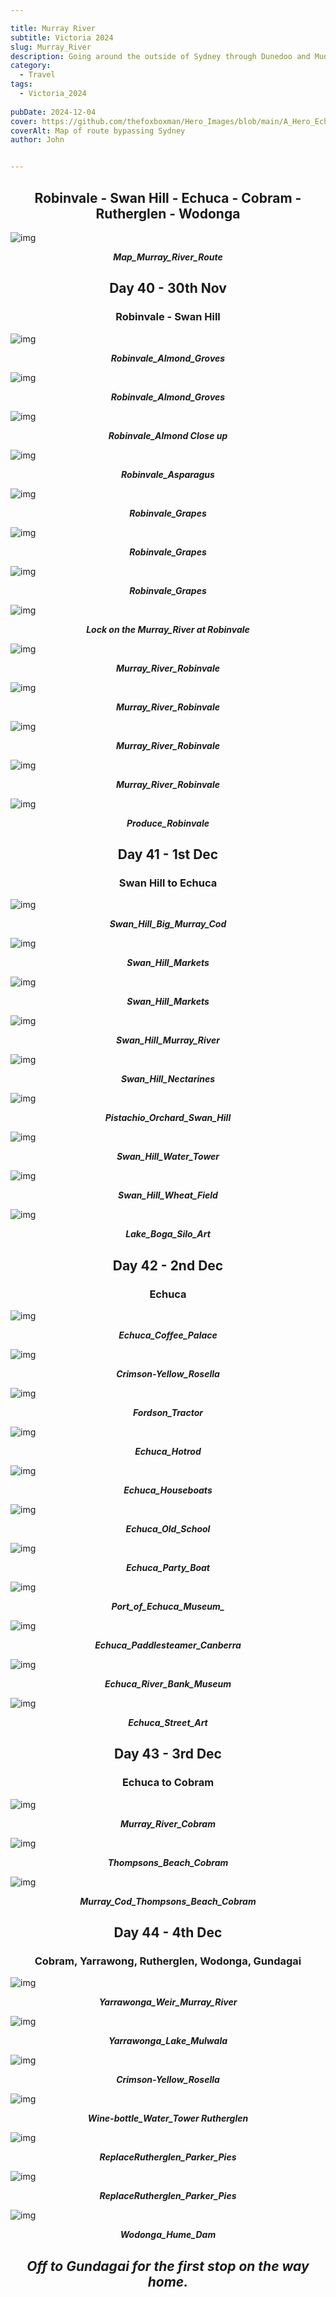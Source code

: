 ```yaml
---

title: Murray River
subtitle: Victoria 2024
slug: Murray_River
description: Going around the outside of Sydney through Dunedoo and Mudgee. 
category:
  - Travel
tags:
  - Victoria_2024
  
pubDate: 2024-12-04
cover: https://github.com/thefoxboxman/Hero_Images/blob/main/A_Hero_Echuca_Paddlesteamer_Canberra_P1422734.jpg?raw=true?w=1960&h=1102&auto=format&fit=crop&q=60&ixlib=rb-4.0.3
coverAlt: Map of route bypassing Sydney
author: John


---
```



<h2 style="text-align:center; "> Robinvale - Swan Hill - Echuca - Cobram - Rutherglen - Wodonga </h2>



![img](../../Images/Murray_River/Map_Murray_River_Route_IMG_0130.jpg)
***<p style="text-align:center; ">Map_Murray_River_Route </p>***



<h2 style="text-align:center; "> Day 40 - 30th Nov</h2>

<h3 style="text-align:center; "> Robinvale - Swan Hill </h3>




![img](../../Images/Murray_River/Robinvale_Almond_Groves_DJI_0763.jpg)
***<p style="text-align:center; "> Robinvale_Almond_Groves </p>***

![img](../../Images/Murray_River/Robinvale_Almond_Groves_DJI_0768.jpg)
***<p style="text-align:center; "> Robinvale_Almond_Groves </p>***

![img](../../Images/Murray_River/Robinvale_Almond_Robinvale_P1075612.jpg)
***<p style="text-align:center; "> Robinvale_Almond Close up </p>***

![img](../../Images/Murray_River/Robinvale_Aspargras_DJI_0754.jpg)
***<p style="text-align:center; "> Robinvale_Asparagus </p>***

![img](../../Images/Murray_River/Robinvale_Grapes_DJI_0756.jpg)
***<p style="text-align:center; "> Robinvale_Grapes </p>***

![img](../../Images/Murray_River/Robinvale_Grapes_DJI_0761.jpg)
***<p style="text-align:center; "> Robinvale_Grapes </p>***

![img](../../Images/Murray_River/Robinvale_Grapes_Robinvale_P1075609.jpg)
***<p style="text-align:center; "> Robinvale_Grapes </p>***

![img](../../Images/Murray_River/Robinvale_Lock_Murray_River_Robinvale_P1075597.jpg)
***<p style="text-align:center; "> Lock on the Murray_River at Robinvale </p>***

![img](../../Images/Murray_River/Robinvale_Murray_River_Robinvale_2_P1075598.jpg)
***<p style="text-align:center; "> Murray_River_Robinvale </p>***

![img](../../Images/Murray_River/Robinvale_Murray_River_Robinvale_2_P1075637.jpg)
***<p style="text-align:center; "> Murray_River_Robinvale </p>***

![img](../../Images/Murray_River/Robinvale_Murray_River_Robinvale_P1075587.jpg)
***<p style="text-align:center; "> Murray_River_Robinvale </p>***

![img](../../Images/Murray_River/Robinvale_Pistachio_Orchard_Robinvale_P1075618.jpg)
***<p style="text-align:center; "> Murray_River_Robinvale </p>***

![img](../../Images/Murray_River/Robinvale_Produce_Robinvale_P1075586.jpg)
***<p style="text-align:center; "> Produce_Robinvale </p>***



<h2 style="text-align:center; "> Day 41 - 1st Dec</h2>

<h3 style="text-align:center; "> Swan Hill to Echuca </h3>



![img](../../Images/Murray_River/Swan_Hill_Big_Murray_Cod_P1422675.jpg)
***<p style="text-align:center; "> Swan_Hill_Big_Murray_Cod </p>***

![img](../../Images/Murray_River/Swan_Hill_Markets_IMG_6727.jpg)
***<p style="text-align:center; "> Swan_Hill_Markets </p>***

![img](../../Images/Murray_River/Swan_Hill_Markets_IMG_6730.jpg)
***<p style="text-align:center; "> Swan_Hill_Markets </p>***

![img](../../Images/Murray_River/Swan_Hill_Murray_River_P1422663-Pano.jpg)
***<p style="text-align:center; "> Swan_Hill_Murray_River </p>***

![img](../../Images/Murray_River/Swan_Hill_Nectarines_P1422657.jpg)
***<p style="text-align:center; "> Swan_Hill_Nectarines </p>***

![img](../../Images/Murray_River/Swan_Hill_New_Pistachio_Orchard_Swan_Hill_P1075642.jpg)
***<p style="text-align:center; "> Pistachio_Orchard_Swan_Hill </p>***

![img](../../Images/Murray_River/Swan_Hill_Water_Tower_P1422667.jpg)
***<p style="text-align:center; "> Swan_Hill_Water_Tower </p>***

![img](../../Images/Murray_River/Swan_Hill_Wheat_Field_P1075645.jpg)
***<p style="text-align:center; "> Swan_Hill_Wheat_Field </p>***

![img](../../Images/Murray_River/Lake_Boga_Silo_Art.jpg)
***<p style="text-align:center; "> Lake_Boga_Silo_Art</p>***



<h2 style="text-align:center; "> Day 42 - 2nd Dec</h2>

<h3 style="text-align:center; ">  Echuca </h3>



![img](../../Images/Murray_River/Echuca_Coffee_Palace_P1422713.jpg)
***<p style="text-align:center; "> Echuca_Coffee_Palace </p>***

![img](../../Images/Murray_River/Echuca_Crimson-Yellow_Rosella_P1422700-Edit-Edit.jpg)
***<p style="text-align:center; "> Crimson-Yellow_Rosella </p>***

![img](../../Images/Murray_River/Echuca_Fordson_Tractor_P1422722.jpg)
***<p style="text-align:center; "> Fordson_Tractor </p>***

![img](../../Images/Murray_River/Echuca_Hotrod_P1422724.jpg)
***<p style="text-align:center; "> Echuca_Hotrod </p>***

![img](../../Images/Murray_River/Echuca_Houseboats_P1422735.jpg)
***<p style="text-align:center; "> Echuca_Houseboats </p>***

![img](../../Images/Murray_River/Echuca_Old_School_P1422704.jpg)
***<p style="text-align:center; "> Echuca_Old_School </p>***

![img](../../Images/Murray_River/Echuca_Party_Boat_P1422689.jpg)
***<p style="text-align:center; "> Echuca_Party_Boat</p>***

![img](../../Images/Murray_River/Echuca_Port_of_Echuca_Museum_P1422685.jpg)
***<p style="text-align:center; "> Port_of_Echuca_Museum_ </p>***

![img](../../Images/Murray_River/A_Hero_Echuca_Paddlesteamer_Canberra_P1422734.jpg)
***<p style="text-align:center; "> Echuca_Paddlesteamer_Canberra </p>***

![img](../../Images/Murray_River/Echuca_River_Bank_Museum_P1422732.jpg)
***<p style="text-align:center; "> Echuca_River_Bank_Museum </p>***

![img](../../Images/Murray_River/Echuca_Street_Art_IMG_6735.jpg)
***<p style="text-align:center; "> Echuca_Street_Art </p>***


<h2 style="text-align:center; "> Day 43 - 3rd Dec</h2>

<h3 style="text-align:center; ">  Echuca to Cobram </h3>



![img](../../Images/Murray_River/Cobram_Murray_River_Cobram_P1075659.jpg)
***<p style="text-align:center; "> Murray_River_Cobram </p>***

![img](../../Images/Murray_River/Cobram_Thompsons_Beach_Cobram_P1075662.jpg)
***<p style="text-align:center; "> Thompsons_Beach_Cobram </p>***

![img](../../Images/Murray_River/Cobram_Murray_Cod_Thompsons_Beach_Cobram_P1075669.jpg)
***<p style="text-align:center; "> Murray_Cod_Thompsons_Beach_Cobram </p>***



<h2 style="text-align:center; "> Day 44 - 4th Dec</h2>

<h3 style="text-align:center; ">  Cobram, Yarrawong, Rutherglen, Wodonga, Gundagai </h3>



![img](../../Images/Murray_River/Yarrawonga_Weir_Murray_River_P1075671.jpg)
***<p style="text-align:center; "> Yarrawonga_Weir_Murray_River </p>***

![img](../../Images/Murray_River/Yarrawonga_Lake_Mulwala_P1422740.jpg)
***<p style="text-align:center; "> Yarrawonga_Lake_Mulwala </p>***

![img](../../Images/Murray_River/Yarrawonga_Crimson-Yellow_Rosella_P1422747-Edit-Edit.jpg)
***<p style="text-align:center; "> Crimson-Yellow_Rosella </p>***

![img](../../Images/Murray_River/Rutherglen_Wine-bottle_Water_Tower_P1422752.jpg)
***<p style="text-align:center; "> Wine-bottle_Water_Tower Rutherglen </p>***

![img](../../Images/Murray_River/Rutherglen_Parker_Pies_IMG_6742.jpg)
***<p style="text-align:center; "> ReplaceRutherglen_Parker_Pies </p>***

![img](../../Images/Murray_River/Rutherglen_Parker_Pies_IMG_6745.jpg)
***<p style="text-align:center; "> ReplaceRutherglen_Parker_Pies </p>***

![img](../../Images/Murray_River/Wodonga_Hume_Dam_P1075678.jpg)
***<p style="text-align:center; "> Wodonga_Hume_Dam </p>***



***<h2 style="text-align:center; "> Off to Gundagai for the first stop on the way home. </h2>***
<br/>
<br/>
<br/>
<!-- ![img](../../Images/Murray_River/.jpg)
***<p style="text-align:center; "> Replace </p>*** -->
